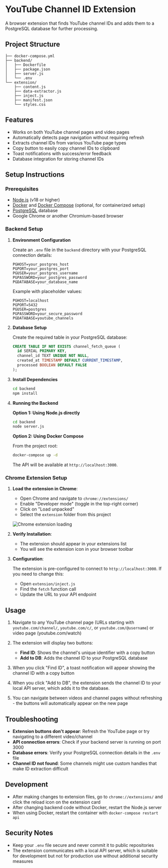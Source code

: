 # YouTube Channel ID Extension

A browser extension that finds YouTube channel IDs and adds them to a PostgreSQL database for further processing.

## Project Structure

```
├── docker-compose.yml
├── backend/
│   ├── Dockerfile
│   ├── package.json
│   ├── server.js
│   └── .env
└── extension/
    ├── content.js
    ├── data-extractor.js
    ├── inject.js
    ├── manifest.json
    └── styles.css
```

## Features

- Works on both YouTube channel pages and video pages
- Automatically detects page navigation without requiring refresh
- Extracts channel IDs from various YouTube page types
- Copy button to easily copy channel IDs to clipboard
- Toast notifications with success/error feedback
- Database integration for storing channel IDs

## Setup Instructions

### Prerequisites

- [Node.js](https://nodejs.org/) (v18 or higher)
- [Docker](https://www.docker.com/products/docker-desktop/) and [Docker Compose](https://docs.docker.com/compose/install/) (optional, for containerized setup)
- [PostgreSQL](https://www.postgresql.org/) database
- Google Chrome or another Chromium-based browser

### Backend Setup

1. **Environment Configuration**

   Create an `.env` file in the `backend` directory with your PostgreSQL connection details:

   ```
   PGHOST=your_postgres_host
   PGPORT=your_postgres_port
   PGUSER=your_postgres_username
   PGPASSWORD=your_postgres_password
   PGDATABASE=your_database_name
   ```

   Example with placeholder values:

   ```
   PGHOST=localhost
   PGPORT=5432
   PGUSER=postgres
   PGPASSWORD=your_secure_password
   PGDATABASE=youtube_channels
   ```

2. **Database Setup**

   Create the required table in your PostgreSQL database:

   ```sql
   CREATE TABLE IF NOT EXISTS channel_fetch_queue (
     id SERIAL PRIMARY KEY,
     channel_id TEXT UNIQUE NOT NULL,
     created_at TIMESTAMP DEFAULT CURRENT_TIMESTAMP,
     processed BOOLEAN DEFAULT FALSE
   );
   ```

3. **Install Dependencies**

   ```bash
   cd backend
   npm install
   ```

4. **Running the Backend**

   **Option 1: Using Node.js directly**

   ```bash
   cd backend
   node server.js
   ```

   **Option 2: Using Docker Compose**

   From the project root:

   ```bash
   docker-compose up -d
   ```

   The API will be available at `http://localhost:3000`.

### Chrome Extension Setup

1. **Load the extension in Chrome**:

   - Open Chrome and navigate to `chrome://extensions/`
   - Enable "Developer mode" (toggle in the top-right corner)
   - Click on "Load unpacked"
   - Select the `extension` folder from this project

   ![Chrome extension loading](https://developer.chrome.com/docs/extensions/mv3/getstarted/extensions-interface.png)

2. **Verify Installation**:

   - The extension should appear in your extensions list
   - You will see the extension icon in your browser toolbar

3. **Configuration**:

   The extension is pre-configured to connect to `http://localhost:3000`. If you need to change this:

   - Open `extension/inject.js`
   - Find the `fetch` function call
   - Update the URL to your API endpoint

## Usage

1. Navigate to any YouTube channel page (URLs starting with `youtube.com/channel/`, `youtube.com/c/`, or `youtube.com/@username`) or video page (youtube.com/watch)

2. The extension will display two buttons:

   - **Find ID**: Shows the channel's unique identifier with a copy button
   - **Add to DB**: Adds the channel ID to your PostgreSQL database

3. When you click "Find ID", a toast notification will appear showing the channel ID with a copy button

4. When you click "Add to DB", the extension sends the channel ID to your local API server, which adds it to the database.

5. You can navigate between videos and channel pages without refreshing - the buttons will automatically appear on the new page

## Troubleshooting

- **Extension buttons don't appear**: Refresh the YouTube page or try navigating to a different video/channel
- **API connection errors**: Check if your backend server is running on port 3000
- **Database errors**: Verify your PostgreSQL connection details in the `.env` file
- **Channel ID not found**: Some channels might use custom handles that make ID extraction difficult

## Development

- After making changes to extension files, go to `chrome://extensions/` and click the reload icon on the extension card
- After changing backend code without Docker, restart the Node.js server
- When using Docker, restart the container with `docker-compose restart api`

## Security Notes

- Keep your `.env` file secure and never commit it to public repositories
- The extension communicates with a local API server, which is suitable for development but not for production use without additional security measures
